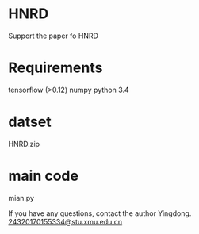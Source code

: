 # HNRD
Support the paper fo HNRD

# Requirements

tensorflow (>0.12)
numpy
python 3.4

# datset

HNRD.zip

# main code

mian.py

If you have any questions, contact the author Yingdong. 24320170155334@stu.xmu.edu.cn
